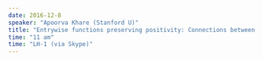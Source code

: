 ```yaml
---
date: 2016-12-8
speaker: "Apoorva Khare (Stanford U)"
title: "Entrywise functions preserving positivity: Connections between analysis, algebra, and combinatorics"
time: "11 am" 
time: "LH-1 (via Skype)"
---
```



